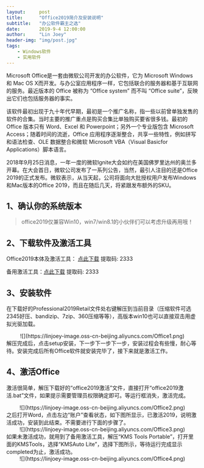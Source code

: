 ```yaml
---
layout:     post
title:      "Office2019简介及安装说明"
subtitle:   "办公软件霸主之选"
date:       2019-9-4 12:00:00
author:     "Lin Joey"
header-img: "img/post.jpg"
tags:
    - Windows软件
    - 实用软件
---
```


Microsoft Office是一套由微软公司开发的办公软件，它为 Microsoft Windows 和 Mac OS X而开发。与办公室应用程序一样，它包括联合的服务器和基于互联网的服务。最近版本的 Office 被称为 “Office system” 而不叫 “Office suite”，反映出它们也包括服务器的事实。

该软件最初出现于九十年代早期，最初是一个推广名称，指一些以前曾单独发售的软件的合集。当时主要的推广重点是购买合集比单独购买要省很多钱。最初的 Office 版本只有 Word、Excel 和 Powerpoint；另外一个专业版包含 Microsoft Access；随着时间的流逝，Office 应用程序逐渐整合，共享一些特性，例如拼写和语法检查、OLE 数据整合和微软 Microsoft VBA（Visual Basicfor Applications）脚本语言。

2018年9月25日消息，一年一度的微软Ignite大会如约在美国佛罗里达州的奥兰多开幕。在大会首日，微软公司发布了一系列公告，当然，最引人注目的还是Office 2019的正式发布。微软表示，从当天起，公司将面向大批授权用户发布Windows和Mac版本的Office 2019，而且在随后几天，将紧跟发布额外的SKU。




## 1、确认你的系统版本 ##
>office2019仅兼容Win10，win7/win8.1的小伙伴们可以考虑升级再用哦！

## 2、下载软件及激活工具 ##
Office2019本体及激活工具： [点此下载](https://pan.baidu.com/s/18yLZnmZjA7vPcPlvGGUgbw) 提取码: 2333

备用激活工具：[点此下载]( https://pan.baidu.com/s/1MVkdjKWHxD-63Pebcv94Qg) 提取码: 2333


## 3、安装软件 ##
在下载好的Professional2019Retail文件处右键解压到当前目录（压缩软件可选2345好压、bandizip、7zip、360压缩等等），高版本win10也可以直接双击用虚拟光驱加载。
 <div align=center>![](https://linjoey-image.oss-cn-beijing.aliyuncs.com/Office1.png)</div>
解压完成后，点击setup安装，下一步下一步下一步，安装过程会有些慢，耐心等待。安装完成后所有Office软件就安装完毕了，接下来就是激活工作。


## 4、激活Office ##
激活很简单，解压下载好的“office2019激活”文件，直接打开“office2019激活.bat”文件，如果提示需要管理员权限确定即可。等运行框消失，激活完成。
 <div align=center>![](https://linjoey-image.oss-cn-beijing.aliyuncs.com/Office2.png)</div>
之后打开Word，点击左边“账户”查看状态，如下图所显示，已激活2019，说明激活成功，安装到此结束。不需要进行下面的步骤了。
 <div align=center>![](https://linjoey-image.oss-cn-beijing.aliyuncs.com/Office3.png)</div>
如果未激活成功，就用到了备用激活工具，解压“KMS Tools Portable”，打开里面的KMSTools，选择“KMSAuto Lite”，选择下图所示，等待运行完成显示completed为止，激活成功。
 <div align=center>![](https://linjoey-image.oss-cn-beijing.aliyuncs.com/Office4.png)</div>


